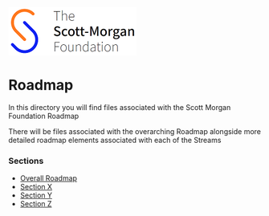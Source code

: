![smf-logo](images/smf-logo.png)
# Roadmap

In this directory you will find files associated with the Scott Morgan Foundation Roadmap

There will be files associated with the overarching Roadmap alongside more detailed roadmap elements associated with each of the Streams

### Sections
- [Overall Roadmap](./overarching/readme.md)
- [Section X](./sectionx/readme.md)
- [Section Y](./sectiony/readme.md)
- [Section Z](./sectionz/readme.md)
